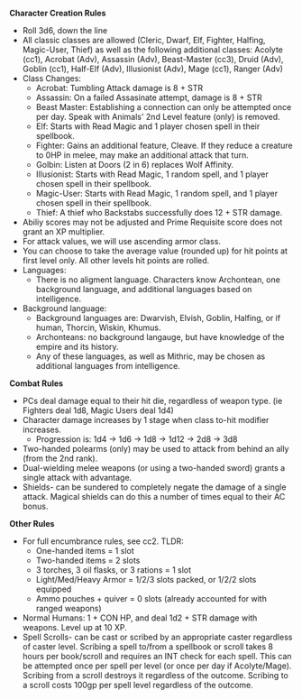 **Character Creation Rules**
  - Roll 3d6, down the line
  - All classic classes are allowed (Cleric, Dwarf, Elf, Fighter, Halfing, Magic-User, Thief) as well as the following additional classes: Acolyte (cc1), Acrobat (Adv), Assassin (Adv), Beast-Master (cc3), Druid (Adv), Goblin (cc1), Half-Elf (Adv), Illusionist (Adv), Mage (cc1), Ranger (Adv)
  - Class Changes:
    - Acrobat: Tumbling Attack damage is 8 + STR
    - Assassin: On a failed Assasinate attempt, damage is 8 + STR
    - Beast Master: Establishing a connection can only be attempted once per day. Speak with Animals' 2nd Level feature (only) is removed.
    - Elf: Starts with Read Magic and 1 player chosen spell in their spellbook.
    - Fighter: Gains an additional feature, Cleave. If they reduce a creature to 0HP in melee, may make an additional attack that turn.
    - Golbin: Listen at Doors (2 in 6) replaces Wolf Affinity.
    - Illusionist: Starts with Read Magic, 1 random spell, and 1 player chosen spell in their spellbook.
    - Magic-User: Starts with Read Magic, 1 random spell, and 1 player chosen spell in their spellbook.
    - Thief: A thief who Backstabs successfully does 12 + STR damage.
  - Abiliy scores may not be adjusted and Prime Requisite score does not grant an XP multiplier.
  - For attack values, we will use ascending armor class.
  - You can choose to take the average value (rounded up) for hit points at first level only. All other levels hit points are rolled.
  - Languages:
    - There is no aligment language. Characters know Archontean, one background language, and additional languages based on intelligence.
  - Background language:
    - Background languages are: Dwarvish, Elvish, Goblin, Halfing, or if human, Thorcin, Wiskin, Khumus.
    - Archonteans: no background langauge, but have knowledge of the empire and its history.
    - Any of these languages, as well as Mithric, may be chosen as additional languages from intelligence.

**Combat Rules**
  - PCs deal damage equal to their hit die, regardless of weapon type. (ie Fighters deal 1d8, Magic Users deal 1d4)
  - Character damage increases by 1 stage when class to-hit modifier increases.
      - Progression is: 1d4 -> 1d6 -> 1d8 -> 1d12 -> 2d8 -> 3d8
  - Two-handed polearms (only) may be used to attack from behind an ally (from the 2nd rank).
  - Dual-wielding melee weapons (or using a two-handed sword) grants a single attack with advantage.
  - Shields- can be sundered to completely negate the damage of a single attack. Magical shields can do this a number of times equal to their AC bonus.

**Other Rules**
  - For full encumbrance rules, see cc2. TLDR:
      - One-handed items = 1 slot
      - Two-handed items = 2 slots
      - 3 torches, 3 oil flasks, or 3 rations = 1 slot
      - Light/Med/Heavy Armor = 1/2/3 slots packed, or 1/2/2 slots equipped
      - Ammo pouches + quiver = 0 slots (already accounted for with ranged weapons)
  - Normal Humans: 1 + CON HP, and deal 1d2 + STR damage with weapons. Level up at 10 XP.
  - Spell Scrolls- can be cast or scribed by an appropriate caster regardless of caster level. Scribing a spell to/from a spellbook or scroll takes 8 hours per book/scroll and requires an INT check for each spell. This can be attempted once per spell per level (or once per day if Acolyte/Mage). Scribing from a scroll destroys it regardless of the outcome. Scribing to a scroll costs 100gp per spell level regardless of the outcome.
